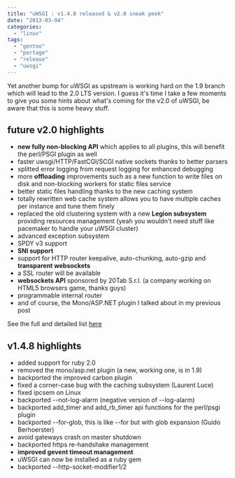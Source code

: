 ```yaml
---
title: "uWSGI : v1.4.8 released & v2.0 sneak peek"
date: "2013-03-04"
categories: 
  - "linux"
tags: 
  - "gentoo"
  - "portage"
  - "release"
  - "uwsgi"
---
```


Yet another bump for uWSGI as upstream is working hard on the 1.9 branch which will lead to the 2.0 LTS version. I guess it's time I take a few moments to give you some hints about what's coming for the v2.0 of uWSGI, be aware that this is some heavy stuff.

## future v2.0 highlights

- **new fully non-blocking API** which applies to all plugins, this will benefit the perl/PSGI plugin as well
- faster uwsgi/HTTP/FastCGI/SCGI native sockets thanks to better parsers
- splitted error logging from request logging for enhanced debugging
- more **offloading** improvements such as a new function to write files on disk and non-blocking workers for static files service
- better static files handling thanks to the new caching system
- totally rewritten web cache system allows you to have multiple caches per instance and tune them finely
- replaced the old clustering system with a new **Legion subsystem** providing resources management (yeah you wouldn't need stuff like pacemaker to handle your uWSGI cluster)
- advanced exception subsystem
- SPDY v3 support
- **SNI support**
- support for HTTP router keepalive, auto-chunking, auto-gzip and **transparent websockets**
- a SSL router will be available
- **websockets API** sponsored by 20Tab S.r.l. (a company working on HTML5 browsers game, thanks guys)
- programmable internal router
- and of course, the Mono/ASP.NET plugin I talked about in my previous post

See the full and detailed list [here](https://github.com/unbit/uwsgi-docs/blob/master/Changelog-1.9.rst)

## v1.4.8 highlights

- added support for ruby 2.0
- removed the mono/asp.net plugin (a new, working one, is in 1.9)
- backported the improved carbon plugin
- fixed a corner-case bug with the caching subsystem (Laurent Luce)
- fixed ipcsem on Linux
- backported --not-log-alarm (negative version of --log-alarm)
- backported add_timer and add_rb_timer api functions for the perl/psgi plugin
- backported --for-glob, this is like --for but with glob expansion (Guido Berhoerster)
- avoid gateways crash on master shutdown
- backported https re-handshake management
- **improved gevent timeout management**
- uWSGI can now be installed as a ruby gem
- backported --http-socket-modifier1/2
